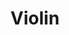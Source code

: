 ---
layout: tag-page
title: Violin
lang: en
lang-ref: tag-violin
tag-ref: violin
permalink: /en/tags/violin
---